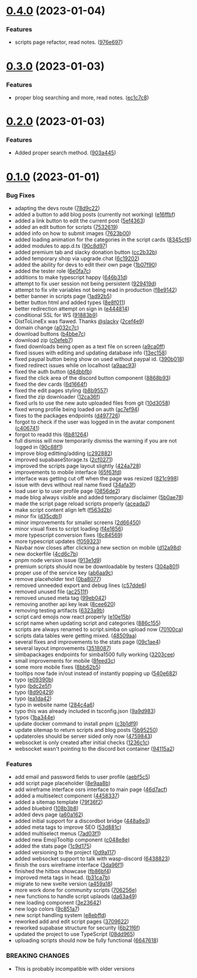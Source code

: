 # [0.4.0](https://github.com/Torwent/wasp-webapp/compare/v0.3.0...v0.4.0) (2023-01-04)


### Features

* scripts page refactor, read notes. ([976e697](https://github.com/Torwent/wasp-webapp/commit/976e6973887781a53512c5a3026add8532209f2e))



# [0.3.0](https://github.com/Torwent/wasp-webapp/compare/v0.2.0...v0.3.0) (2023-01-03)


### Features

* proper blog searching and more, read notes. ([ec1c7c8](https://github.com/Torwent/wasp-webapp/commit/ec1c7c89acd9aa7abe806592a2737360a483bffb))



# [0.2.0](https://github.com/Torwent/wasp-webapp/compare/v0.1.0...v0.2.0) (2023-01-03)


### Features

* Added proper search method. ([903a445](https://github.com/Torwent/wasp-webapp/commit/903a4452289f2a6e2060ae6bad9cdcf6749bd5d9))



# [0.1.0](https://github.com/Torwent/wasp-webapp/compare/ea1da425b2819341d3e96835c86d80f10fef8aa9...v0.1.0) (2023-01-01)


### Bug Fixes

* adapting the devs route ([78d9c22](https://github.com/Torwent/wasp-webapp/commit/78d9c22637420d0f94385de348736846f4bbef35))
* added a button to add blog posts (currently not working) ([e16ffbf](https://github.com/Torwent/wasp-webapp/commit/e16ffbf86aa1613da906f9c6eb76814df3e189da))
* added a link button to edit the current post ([5ef4363](https://github.com/Torwent/wasp-webapp/commit/5ef43636c64909add3231b08ddf9a35d82ea88d8))
* added an edit button for scripts ([7532619](https://github.com/Torwent/wasp-webapp/commit/753261961ea9cb1651fb9cb8cc3573979e2dd5c3))
* added info on how to submit images ([7623b00](https://github.com/Torwent/wasp-webapp/commit/7623b00306f4caa43c605a44c30b061f2ae4ed5a))
* added loading animation for the categories in the script cards ([8345cf6](https://github.com/Torwent/wasp-webapp/commit/8345cf6589614ef6b2eaac08866de212087366c0))
* added modules to app.d.ts ([90c8d97](https://github.com/Torwent/wasp-webapp/commit/90c8d97590489b18e1fa10a4b824e23415ed0461))
* added premium tab and slacky donation button ([cc2b32b](https://github.com/Torwent/wasp-webapp/commit/cc2b32b376739fe6afe44ea2a0affcb4535ae7db))
* added temporary shop via upgrade.chat ([6c19202](https://github.com/Torwent/wasp-webapp/commit/6c19202f4326499463aa4bcde5ac019a3928f318))
* added the ability for devs to edit their own page ([1b07f90](https://github.com/Torwent/wasp-webapp/commit/1b07f9084de4b5d4e25e25cdd68d38ae2b4640a3))
* added the tester role ([6e0fa7c](https://github.com/Torwent/wasp-webapp/commit/6e0fa7c373387e3adc1c7884d6c0bf6289be7ae7))
* additions to make typescript happy ([646b31d](https://github.com/Torwent/wasp-webapp/commit/646b31de32f80ec40d58ed13454cc876ccbc2090))
* attempt to fix user session not being persistent ([929419d](https://github.com/Torwent/wasp-webapp/commit/929419dc7952b4ca08a4efd9d78dc942b5f3d3b2))
* attempt to fix vite variables not being read in production ([f8e9142](https://github.com/Torwent/wasp-webapp/commit/f8e91421ee839ec774ee4c07b2b6e20fa6108654))
* better banner in scripts page ([1ad92b5](https://github.com/Torwent/wasp-webapp/commit/1ad92b59d1ff3854c1b30fad9d6b5a2602ccfdcd))
* better button html and added types ([8e8f011](https://github.com/Torwent/wasp-webapp/commit/8e8f01180db7093a8d5db41f20f75372d2135cfd))
* better redirection attempt on sign in ([e444814](https://github.com/Torwent/wasp-webapp/commit/e4448146347ccc4d205c24cd04140ec3b42dbe5d))
* conditional SSL for WS ([91883b9](https://github.com/Torwent/wasp-webapp/commit/91883b94761309a26d9d9cd7f78b2b21b1485dd2))
* DistToLineEx was flawed. Thanks [@slacky](https://github.com/slacky) ([2cef4e9](https://github.com/Torwent/wasp-webapp/commit/2cef4e989cab8e453777e25037153ff61fd18e61))
* domain change ([a032c7c](https://github.com/Torwent/wasp-webapp/commit/a032c7c49ced6146c1b9ded72b37afed41771004))
* download buttons ([b4bbe7c](https://github.com/Torwent/wasp-webapp/commit/b4bbe7c012db997c16fb66ddd373c8cb2a504764))
* download zip ([c0efeb7](https://github.com/Torwent/wasp-webapp/commit/c0efeb78aad4aa646c705b7515cb50ab51e24bf9))
* fixed downloads being open as a text file on screen ([a9ca0ff](https://github.com/Torwent/wasp-webapp/commit/a9ca0ff329c99c1c079972cf60949583617d05d7))
* fixed issues with editing and updating database info ([13ec158](https://github.com/Torwent/wasp-webapp/commit/13ec158392aa372c059e5e23e4e67cc64d7ee78c))
* fixed paypal button being show on used without paypal id. ([390b018](https://github.com/Torwent/wasp-webapp/commit/390b018f59d3deb14d17fa6928e1d1ed22bc9eb5))
* fixed redirect issues while on localhost ([a9aac93](https://github.com/Torwent/wasp-webapp/commit/a9aac93e413f5dbe81804670dd8191c4901282e4))
* fixed the auth button ([d4dbbfb](https://github.com/Torwent/wasp-webapp/commit/d4dbbfb5723b92bee176e7a61687b528f110feca))
* fixed the click area of the discord button component ([8868b93](https://github.com/Torwent/wasp-webapp/commit/8868b934a92f3359ae3958c541681b01ad304567))
* fixed the dev cards ([6d1664f](https://github.com/Torwent/wasp-webapp/commit/6d1664faebc17dd5f9db96ec48393d42ad7495f9))
* fixed the edit pages styling ([b8b9557](https://github.com/Torwent/wasp-webapp/commit/b8b95579d28d302159a01868531da99355568f6d))
* fixed the zip downloader ([12ca36f](https://github.com/Torwent/wasp-webapp/commit/12ca36f978dedeb9c9ae6ccec47c2ea5bf0fb6d6))
* fixed urls to use the new auto uploaded files from git ([10d3058](https://github.com/Torwent/wasp-webapp/commit/10d30583fc65f0c33298176cd67ca3eb6b4387fb))
* fixed wrong profile being loaded on auth ([ac7ef94](https://github.com/Torwent/wasp-webapp/commit/ac7ef94af1e720f6410a84ed226c8c1b06b14f5a))
* fixes to the packages endpoints ([d497726](https://github.com/Torwent/wasp-webapp/commit/d4977264d33ab83fd6aa4f3099fa0e232449e681))
* forgot to check if the user was logged in in the avatar component ([c406741](https://github.com/Torwent/wasp-webapp/commit/c406741387f7cca612754a9cd91cd54a654e48d7))
* forgot to readd this ([6b81264](https://github.com/Torwent/wasp-webapp/commit/6b81264bafc8633e4ceea391986b81417d15c1f1))
* full dismiss will now temporarily dismiss the warning if you are not logged in ([90c88f1](https://github.com/Torwent/wasp-webapp/commit/90c88f112503c168906d28c0c963e8756d33b6f1))
* improve blog editting/adding ([c292882](https://github.com/Torwent/wasp-webapp/commit/c292882ce67eebe305bef4c9900ad21390f9a8c8))
* improved supabaseStorage.ts ([2cf0271](https://github.com/Torwent/wasp-webapp/commit/2cf02716ad01927ccd12fcaabe9af53c4982bdc1))
* improved the scripts page layout slightly ([424a728](https://github.com/Torwent/wasp-webapp/commit/424a728f429d5924583bc97bc503339d2e550852))
* improvements to mobile interface ([65f63fd](https://github.com/Torwent/wasp-webapp/commit/65f63fde51f4c426e6bde11e489601855ef30300))
* interface was getting cut off when the page was resized ([821c998](https://github.com/Torwent/wasp-webapp/commit/821c9989b8f0e86a1a5bb99132b1b5339adb45b9))
* issue with devs without real name fixed ([34afa3f](https://github.com/Torwent/wasp-webapp/commit/34afa3f6687514b936729c20e673c7d85569d87b))
* load user ip to user profile page ([0856de2](https://github.com/Torwent/wasp-webapp/commit/0856de29a109f4b3130dd54a5050c32e81765404))
* made blog always visible and added temporary disclaimer ([5b0ae78](https://github.com/Torwent/wasp-webapp/commit/5b0ae78afd5c171a9775a3a6823c1dade1890490))
* made the script page reload scripts properly ([aceada2](https://github.com/Torwent/wasp-webapp/commit/aceada20485e93683b61c92233015b2054317e92))
* make script content align left ([f563d2b](https://github.com/Torwent/wasp-webapp/commit/f563d2be91056618424df424fbe0e38d06d445a8))
* minor fix ([d35cdb1](https://github.com/Torwent/wasp-webapp/commit/d35cdb1c659bcaec7ba5ab64eb168de4b8149727))
* minor improvements for smaller screens ([2d66450](https://github.com/Torwent/wasp-webapp/commit/2d66450c2567e3456e45c5ccd97bf2a50481fc87))
* minor visual fixes to script loading ([f4e1656](https://github.com/Torwent/wasp-webapp/commit/f4e165679e740879d6f9d7808c24d8ff32943822))
* more typescript conversion fixes ([6c84569](https://github.com/Torwent/wasp-webapp/commit/6c84569f226d88c0c09509e62dd46cbb1bbad15f))
* more typescript updates ([f059323](https://github.com/Torwent/wasp-webapp/commit/f059323d8e684d5d4713641c2cf4b86cd29d0468))
* Navbar now closes after clicking a new section on mobile ([d12a98d](https://github.com/Torwent/wasp-webapp/commit/d12a98dbef67a7ba03698193bae2cc44ed10cb01))
* new dockerfile ([4cd6c7b](https://github.com/Torwent/wasp-webapp/commit/4cd6c7b4fa2b68827e42725a0554080df0037418))
* pnpm node version issue ([913e1d9](https://github.com/Torwent/wasp-webapp/commit/913e1d9c983f5336a3a4c3546ffc24e44982cf0d))
* premium scripts should now be downloadable by testers ([304a801](https://github.com/Torwent/wasp-webapp/commit/304a8015f61221d2067b6f4b1a112c746587b2c4))
* proper use of the service key ([ab6aa9c](https://github.com/Torwent/wasp-webapp/commit/ab6aa9cc9ef05865002c188077abd94d147d3a29))
* remove placeholder text ([0ba8077](https://github.com/Torwent/wasp-webapp/commit/0ba8077753011694f34752149e54ee89fa4a35d4))
* removed unneeded export and debug lines ([c57dde6](https://github.com/Torwent/wasp-webapp/commit/c57dde601805de976cf858d15e967f69cccef54c))
* removed unused file ([ac2511f](https://github.com/Torwent/wasp-webapp/commit/ac2511f44c23a38b46a932a395cbc86afdf5d9b3))
* removed unused meta tag ([99eb042](https://github.com/Torwent/wasp-webapp/commit/99eb0423804f10a6f3da6da0f3307a31a4cd9d0a))
* removing another api key leak ([8cee620](https://github.com/Torwent/wasp-webapp/commit/8cee6202d6abf958b36b188c9a49630aab0e0949))
* removing testing artifacts ([6323a9b](https://github.com/Torwent/wasp-webapp/commit/6323a9ba9a018b29710fbd129ce3640e64cb4433))
* script card emojis now react properly ([e10e15b](https://github.com/Torwent/wasp-webapp/commit/e10e15bc5aa515ca92d22143f8458f76a8d834e6))
* script name when updating script and categories ([886c155](https://github.com/Torwent/wasp-webapp/commit/886c1552025a5fa4a95a1a37bd5af8e495976446))
* scripts are always renamed to script.simba on upload now ([70100ca](https://github.com/Torwent/wasp-webapp/commit/70100cad2659a0a43bacec6c4a286288577a1321))
* scripts data tables were getting mixed. ([48509aa](https://github.com/Torwent/wasp-webapp/commit/48509aae32badf75d3ab5c5aa1b4e682528b2035))
* several fixes and improvements to the stats page ([09c1ae4](https://github.com/Torwent/wasp-webapp/commit/09c1ae47930c155c0501e8ac78575ddafc5bfb6f))
* several layout improvements ([3518087](https://github.com/Torwent/wasp-webapp/commit/3518087434b89b8c00271338cee6374b6aa2f68d))
* simbapackages endpoints for simba1500 fully working ([3203cee](https://github.com/Torwent/wasp-webapp/commit/3203ceed620524fbf3fddd7889fc276c378697aa))
* small improvements for mobile ([8feed3c](https://github.com/Torwent/wasp-webapp/commit/8feed3c401cf528a9b264eef0674a50511ea9ae4))
* some more mobile fixes ([8bb62b5](https://github.com/Torwent/wasp-webapp/commit/8bb62b549059f89dc14706d04e84d681a9468351))
* tooltips now fade in/out instead of instantly popping up ([540e682](https://github.com/Torwent/wasp-webapp/commit/540e6824badc40e6e2dd3f693ea32f69099d2862))
* typo ([e09390b](https://github.com/Torwent/wasp-webapp/commit/e09390bd1f8d15438c5c016c0dff8c200da67447))
* typo ([bdc2e5f](https://github.com/Torwent/wasp-webapp/commit/bdc2e5f8b5fddba2ab9d8d33bd41344cdb6abed7))
* typo ([8d90429](https://github.com/Torwent/wasp-webapp/commit/8d904295d071e15a820d8c87db25e899a3b7cf2d))
* typo ([ea1da42](https://github.com/Torwent/wasp-webapp/commit/ea1da425b2819341d3e96835c86d80f10fef8aa9))
* typo in website name ([284c4a6](https://github.com/Torwent/wasp-webapp/commit/284c4a650b1c9185332bf8c1ecee75f031cab363))
* typo this was already included in tsconfig.json ([9a9d983](https://github.com/Torwent/wasp-webapp/commit/9a9d98315b400204cfca2c36698ef9fd7942a706))
* typos ([1ba344e](https://github.com/Torwent/wasp-webapp/commit/1ba344e27098a70994b895d69678faf0ae1ef5b1))
* update docker command to install pnpm ([c3b1df9](https://github.com/Torwent/wasp-webapp/commit/c3b1df9ad4acad944a3eed656db14a9c2c74ff75))
* update sitemap to return scripts and blog posts ([5b95250](https://github.com/Torwent/wasp-webapp/commit/5b9525082f99e2a1bace17d1a0ea155741aa9457))
* updateroles should be server sided only now ([4759843](https://github.com/Torwent/wasp-webapp/commit/475984391552cc2d6bfb9e7724216cac7bcdda6c))
* websocket is only created after initial checks ([1236c1c](https://github.com/Torwent/wasp-webapp/commit/1236c1c26b7e40647198683e74f61e67d4d08d27))
* websocket wasn't pointing to the discord bot container ([94115a2](https://github.com/Torwent/wasp-webapp/commit/94115a20bda0951f35afe4c1ed5f5074c4cb11b5))


### Features

* add email and password fields to user profile ([aebf5c5](https://github.com/Torwent/wasp-webapp/commit/aebf5c54fa5767a2fee80d775e1c25b41a193d7d))
* add script page placeholder ([8e9aa8b](https://github.com/Torwent/wasp-webapp/commit/8e9aa8b81815f90979b9b4e8798a5df98381ab69))
* add wireframe interface osrs interface to main page ([46d7acf](https://github.com/Torwent/wasp-webapp/commit/46d7acff7423c44e0f8967b64f6d9c6fca5a366c))
* added a multiselect component ([4458337](https://github.com/Torwent/wasp-webapp/commit/44583376884c097423926a31b8a77df4c3254c5a))
* added a sitemap template ([79f36f2](https://github.com/Torwent/wasp-webapp/commit/79f36f2076b8c77675b1a6a55e589bf070bbf556))
* added bluebird ([108b3b8](https://github.com/Torwent/wasp-webapp/commit/108b3b85fdc3962dc87b5b30c50c141ed070aa00))
* added devs page ([a60a162](https://github.com/Torwent/wasp-webapp/commit/a60a162e0df1339646eb7c227964ad4c9f189f52))
* added initial support for a discordbot bridge ([448a8e3](https://github.com/Torwent/wasp-webapp/commit/448a8e3931ee239c7468eeaaeb5c6a6b8583d047))
* added meta tags to improve SEO ([53d881c](https://github.com/Torwent/wasp-webapp/commit/53d881c1291ab87fd1b734782596ecac864255e3))
* added multiselect menus ([7ad03f1](https://github.com/Torwent/wasp-webapp/commit/7ad03f17114c0e4c85478c8a1ffb820edf931c44))
* added new EmojiTooltip component ([c048e8e](https://github.com/Torwent/wasp-webapp/commit/c048e8e5e055a394f05ad700d610f50a9bbd61ec))
* added the stats page ([1c9d175](https://github.com/Torwent/wasp-webapp/commit/1c9d17527cd512ef128a314f6539609581d19d72))
* added versioning to the project ([0d9a117](https://github.com/Torwent/wasp-webapp/commit/0d9a1178db3802d9a5fe0cde384b4fcf51c65f38))
* added websocket support to talk with wasp-discord ([6438823](https://github.com/Torwent/wasp-webapp/commit/6438823996cf61faa8d79cbf7ec7285aa79f00e5))
* finish the osrs wireframe interface ([3da96f1](https://github.com/Torwent/wasp-webapp/commit/3da96f1e44e0579c6eed4f0b619f21771ddddcc4))
* finished the hitbox showcase ([fb86bf4](https://github.com/Torwent/wasp-webapp/commit/fb86bf4f4a04d52e2b516811ebf7fc08ebd5a25f))
* improved meta tags in head. ([b31ca7b](https://github.com/Torwent/wasp-webapp/commit/b31ca7bfc1fe46a86ff3beb5dfcabe27a3c5a875))
* migrate to new svelte version ([a459a18](https://github.com/Torwent/wasp-webapp/commit/a459a1850d8f41927ec0f9842c00a634ecfb21b6))
* more work done for community scripts ([706256e](https://github.com/Torwent/wasp-webapp/commit/706256e9ed62583bd690999789c64b5d9298239b))
* new functions to handle script uplaods ([da63a49](https://github.com/Torwent/wasp-webapp/commit/da63a494fbf9b5b75ad4d17614c399d426851895))
* new loading component ([3e23642](https://github.com/Torwent/wasp-webapp/commit/3e23642f844384249e37dc0f95ce63ddc630461a))
* new logo colors ([9c851a7](https://github.com/Torwent/wasp-webapp/commit/9c851a7e21d091ffb6a247c665d9f7eac1acbbe6))
* new script handling system ([e8ebffd](https://github.com/Torwent/wasp-webapp/commit/e8ebffd4d47d2aedb45373d8c0701361021134cf))
* reworked add and edit script pages ([3709622](https://github.com/Torwent/wasp-webapp/commit/3709622973238f395977ad0475160d3ccf50ef62))
* reworked supabase structure for security ([6b21f6f](https://github.com/Torwent/wasp-webapp/commit/6b21f6f4d6d7e2f6f64e2c1d138ac0ac759e15e7))
* updated the project to use TypeScript ([08dd965](https://github.com/Torwent/wasp-webapp/commit/08dd9652fc29752061060da0599e7c4227f208b9))
* uploading scripts should now be fully functional ([6647618](https://github.com/Torwent/wasp-webapp/commit/66476180ce9572b79a742a068bedb6b31cf05170))


### BREAKING CHANGES

* This is probably incompatible with older versions



